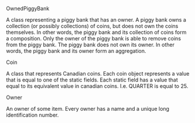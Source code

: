 OwnedPiggyBank

A class representing a piggy bank that has an owner. A piggy bank owns a collection (or possibly collections) of coins, but does not own 
the coins themselves. In other words, the piggy bank and its collection of coins form a composition.
Only the owner of the piggy bank is able to remove coins from the piggy bank. The piggy bank does not own its owner. 
In other words, the piggy bank and its owner form an aggregation.

Coin

A class that represents Canadian coins. Each coin object represents a value that is equal to one of the static fields. Each static
field has a value that equal to its equivalent value in canadian coins. I.e. QUARTER is equal to 25. 

Owner

An owner of some item. Every owner has a name and a unique long identification number.
